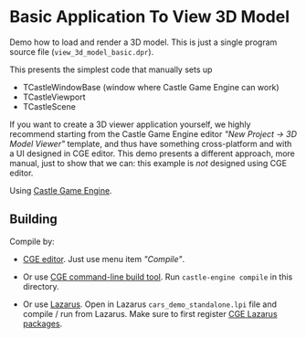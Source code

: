 # Basic Application To View 3D Model

Demo how to load and render a 3D model. This is just a single program source file (`view_3d_model_basic.dpr`).

This presents the simplest code that manually sets up

- TCastleWindowBase (window where Castle Game Engine can work)
- TCastleViewport
- TCastleScene

If you want to create a 3D viewer application yourself, we highly recommend starting from the Castle Game Engine editor _"New Project -> 3D Model Viewer"_ template, and thus have something cross-platform and with a UI designed in CGE editor. This demo presents a different approach, more manual, just to show that we can: this example is *not* designed using CGE editor.

Using [Castle Game Engine](https://castle-engine.io/).

## Building

Compile by:

- [CGE editor](https://castle-engine.io/manual_editor.php). Just use menu item _"Compile"_.

- Or use [CGE command-line build tool](https://github.com/castle-engine/castle-engine/wiki/Build-Tool). Run `castle-engine compile` in this directory.

- Or use [Lazarus](https://www.lazarus-ide.org/). Open in Lazarus `cars_demo_standalone.lpi` file and compile / run from Lazarus. Make sure to first register [CGE Lazarus packages](https://castle-engine.io/documentation.php).
